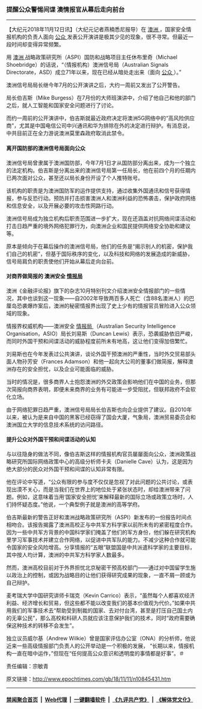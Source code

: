### 提醒公众警惕间谍 澳情报官从幕后走向前台
------------------------

<p>
 【大纪元2018年11月12日讯】（大纪元记者燕楠悉尼报导）在
 <a href="http://www.epochtimes.com/gb/tag/%E6%BE%B3%E6%B4%B2.html">
  澳洲
 </a>
 ，国家安全情报机构的负责人面向
 <a href="http://www.epochtimes.com/gb/tag/%E5%85%AC%E4%BC%97.html">
  公众
 </a>
 发表公开演讲是极其少见的现象，很不寻常。但最近一段时间却变得异常频繁。
</p>
<p>
 用
 <a href="http://www.epochtimes.com/gb/tag/%E6%BE%B3%E6%B4%B2.html">
  澳洲
 </a>
 战略政策研究所（ASPI）国防和战略项目主任休布里奇（Michael Shoebridge）的话说，“（情报机构）澳洲信号局（Australian Signals Directorate，ASD）成立71年以来，现在已经从暗处走出来（面向
 <a href="http://www.epochtimes.com/gb/tag/%E5%85%AC%E4%BC%97.html">
  公众
 </a>
 ）。”
</p>
<p>
 澳洲信号局局长继今年7月的公开演讲之后，大约一周前又发出了公开警告。
</p>
<p>
 局长伯吉斯（Mike Burgess）在7月份的大师班演讲中，介绍了他自己和他的部门之后，就人工智能和国家安全问题进行了讨论。
</p>
<p>
 而约一周前的公开演讲中，伯吉斯就最近政府决定将澳洲5G网络中的“高风险供应商”，尤其是中国电信公司中兴通讯和华为排除在外的决定进行辩护。有消息说，中共目前正在全力游说澳洲莫里森政府取消此禁令。
</p>
<h4>
 <strong>
  离开国防部的澳洲信号局面向公众
 </strong>
</h4>
<p>
 澳洲信号局曾隶属于澳洲国防部，今年7月1日才从国防部分离出来，成为一个独立的法定机构。伯吉斯是分离出来的澳洲信号局第一任局长，他在前四个月的任期内已两次面对公众，甚至还以局长身份开设了个人推特账号。
</p>
<p>
 该机构的职责是为澳洲国防军的运作提供支持，通过收集外国通讯和信号获得情报，参与反恐行动。预防并打击损害澳洲人和澳洲利益的恐怖袭击，保护政府网络和信息安全，以及开展必要的攻击性网路行动。
</p>
<p>
 澳洲信号局成为独立机构后职责范围进一步扩大，现在还涵盖对抗网络间谍活动和打击日趋严重的境外网络犯罪行为，向澳洲企业和国民提供网络安全协助和建议等。
</p>
<p>
 原本是倾向于在幕后操作的澳洲信号局，他们的任务是“揭示别人的机密，保护我们自己的机密”，但基于国际秩序的变化，以及科技和网络的发展造成的新威胁，信号局肩负的职责使他们开始从幕后走向台前。
</p>
<h4>
 <strong>
  对商界做简报的
 </strong>
 澳洲安全
 <a href="http://www.epochtimes.com/gb/tag/%E6%83%85%E6%8A%A5%E5%B1%80.html">
  情报局
 </a>
</h4>
<p>
 澳洲《金融评论报》旗下的杂志10月特别刊文介绍澳洲安全情报部门的一些情况，其中也谈到这一现象——自2002年导致两百多人死亡（含88名澳洲人）的巴厘岛恐袭爆炸案后，澳洲的秘密情报界出现了史上少有的情报官员冒险进入公众领域的现象。
</p>
<p>
 情报界权威机构——澳洲安全
 <a href="http://www.epochtimes.com/gb/tag/%E6%83%85%E6%8A%A5%E5%B1%80.html">
  情报局
 </a>
 （Australian Security Intelligence Organisation，ASIO）局长刘易斯（Duncan Lewis）表示，恐袭威胁依旧严峻，而同时外国干预和间谍活动的威胁程度前所未有地高，这让他们变得加倍繁忙。
</p>
<p>
 刘易斯也在今年发表过公共演讲，谈论外国干预澳洲的严重性，当时外交贸易部头面人物孙芳安（Frances Adamson）和他一起向大公司的董事们做简报，解释澳洲存在的安全担忧，以及企业可能面临的威胁。
</p>
<p>
 当时的情况是，很多商界人士抱怨澳洲的外交政策会影响他们在中国的业务，但那次简报向商界表明，即便未来商界的业务有可能进一步受阻扰，但联邦政府不会软化立场。
</p>
<p>
 由于网络犯罪日趋严重，澳洲信号局局长伯吉斯也向企业提供了建议。自2010年以来，被认为是来自中国的黑客已经窃得了国会大厦，气象局，澳洲贸易委员会和澳洲国立大学的信息技术系统的访问路径。
</p>
<h4>
 <strong>
  提升公众对外国干预和间谍活动的认知
 </strong>
</h4>
<p>
 与以往隐身的做法不同，像伯吉斯这样的情报机构官员屡屡面向公众，澳洲政策战略研究所国际网络政策中心的高级分析师卡夫（Danielle Cave）认为，这是因为绝大部分的民众对外国干预和间谍的认知非常有限。
</p>
<p>
 他在评论中写道，“公众有限的参与度不仅仅是忽视了对此问题的公共讨论，或表现出漠不关心，而是当我们在世界上的地位处于紧张状态时，却给澳洲带来了问题。例如，这意味着当用‘国家安全担忧’来解释最新的国际立场或政策立场时，人们持怀疑态度。”他说，一个典型例子就是澳洲的高等学府。
</p>
<p>
 伯吉斯最新的警告正好和澳洲战略政策研究所（ASPI）新发布的一份报告时间点相吻合。该报告揭露了澳洲高校正与中共军方科学家以前所未有的紧密程度合作。因为一些中共军方背景的中国科学家们掩盖了他们的军方身份，他们躲在研究机构里学习军事技术并建立合作网络，以促进中共军队的能力。不减少这种合作就可能令国家的安全风险增高。分享情报的“五眼”联盟国是中共派遣科学家的主要目标，其中按人均计算，澳洲的中共军方科学家人数最多。
</p>
<p>
 然而，澳洲高校目前对于外界担忧北京秘密干预高校部门——通过对中国留学生施以政治上的控制，或因为战略目的让他们获得研究成果的现象，一直不屑一顾或为自己辩护。
</p>
<p>
 麦考瑞大学中国研究讲师卡瑞克（Kevin Carrico）表示，“虽然每个人都喜欢经济利益、经济增长和贸易，但这些都不能以改变我们的基本价值观为代价。”如果中共用我们的军事技术去“帮助受到制裁的国家、去对付台湾，甚至是打压自己国土内的无辜公民”，那么高校和科研人员就应该注意保护我们的技术，同时“政府需要确保这种技术的转移不会发生”。
</p>
<p>
 独立议员威尔基（Andrew Wilkie）曾是国家评估办公室（ONA）的分析师，他说近来一些高级情报部门负责人的公开举动是一个积极的发展， “长期以来，情报机构一直在暗中运作，”但现在“任何提高公众意识和透明度的事情都是好事”。＃
</p>
<p>
 责任编辑：宗敏青
</p>

原文链接：http://www.epochtimes.com/gb/18/11/11/n10845431.htm


------------------------
#### [禁闻聚合首页](https://github.com/gfw-breaker/banned-news/blob/master/README.md) &nbsp;|&nbsp; [Web代理](https://github.com/gfw-breaker/open-proxy/blob/master/README.md) &nbsp;|&nbsp; [一键翻墙软件](https://github.com/gfw-breaker/nogfw/blob/master/README.md) &nbsp;|&nbsp; [《九评共产党》](https://github.com/gfw-breaker/9ping.md/blob/master/README.md#九评之一评共产党是什么) &nbsp;|&nbsp; [《解体党文化》](https://github.com/gfw-breaker/jtdwh.md/blob/master/README.md#绪论)